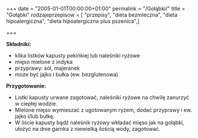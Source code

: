 +++
date = "2005-01-01T00:00:00+01:00"
permalink = "/Gołąbki/"
title = "Gołąbki"
rodzajeprzepisow = [ "przepisy", "dieta bezmleczna", "dieta hipoalergiczna", "dieta hipoalergiczna plus pszenica",]

+++

**Składniki:**

-   kilka listków kapusty pekińkiej lub naleśniki ryżowe
-   mięso mielone z indyka
-   przyprawy: sól, majeranek
-   może być jajko i bułka (ew. bezglutenowa)

**Przygotowanie:**

-   Listki kapusty urwane zagotować, naleśniki ryżowe na chwilę zanurzyć w ciepłej wodzie.
-   Mielone mięso wymieszać z ugotowanym ryżem, dodać przyprawy i ew. jajko i/lub bułkę.
-   W liście kapusty bądź naleśnik ryżowy wkładać mięso jak na gołąbki, ułożyć na dnie garnka z niewielką ilością wody, zagotować.
